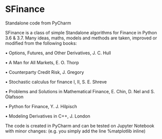 # SFinance
Standalone code from PyCharm

SFinance is a class of simple Standalone algorithms for Finance in Python 3.6 & 3.7.
Many ideas, maths, models and methods are taken, improved or modified from the following books:

• Options, Futures, and Other Derivatives, J. C. Hull

• A Man for All Markets, E. O. Thorp

• Counterparty Credit Risk, J. Gregory

• Stochastic calculus for finance I, II, S. E. Shreve

• Problems and Solutions in Mathematical Finance, E. Chin, D. Nel and S. Ólafsson

• Python for Finance, Y. J. Hilpisch

• Modeling Derivatives in C++, J. London

The code is created in PyCharm and can be tested on Jupyter Notebook with minor changes: 
(e.g. you simply add the line %matplotlib inline) 

